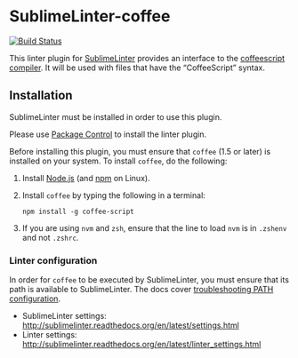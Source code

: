SublimeLinter-coffee
=========================

[![Build Status](https://travis-ci.org/SublimeLinter/SublimeLinter-coffee.svg?branch=master)](https://travis-ci.org/SublimeLinter/SublimeLinter-coffee)

This linter plugin for [SublimeLinter](http://sublimelinter.readthedocs.org) provides an interface to the [coffeescript compiler](http://coffeescript.org). It will be used with files that have the “CoffeeScript” syntax.

## Installation
SublimeLinter must be installed in order to use this plugin. 

Please use [Package Control](https://packagecontrol.io) to install the linter plugin.

Before installing this plugin, you must ensure that `coffee` (1.5 or later) is installed on your system. To install `coffee`, do the following:

1. Install [Node.js](http://nodejs.org) (and [npm](https://github.com/joyent/node/wiki/Installing-Node.js-via-package-manager) on Linux).

1. Install `coffee` by typing the following in a terminal:
   ```
   npm install -g coffee-script
   ```

1. If you are using `nvm` and `zsh`, ensure that the line to load `nvm` is in `.zshenv` and not `.zshrc`.


### Linter configuration
In order for `coffee` to be executed by SublimeLinter, you must ensure that its path is available to SublimeLinter. The docs cover [troubleshooting PATH configuration](http://sublimelinter.readthedocs.io/en/latest/troubleshooting.html#finding-a-linter-executable).

- SublimeLinter settings: http://sublimelinter.readthedocs.org/en/latest/settings.html
- Linter settings: http://sublimelinter.readthedocs.org/en/latest/linter_settings.html
